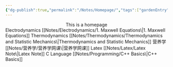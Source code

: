 ```yaml
---
{"dg-publish":true,"permalink":"/Notes/Homepage/","tags":["gardenEntry"]}
---
```


<center>This is a homepage</center>
Electrodynamics
[[Notes/Electrodynamics/1. Maxwell Equations\|1. Maxwell Equations]]
Thermodynamics
[[Notes/Thermodynamics/Thermodynamics and Statistic Mechanics\|Thermodynamics and Statistic Mechanics]]
营养学
[[Notes/营养学/营养学网课\|营养学网课]]
Latex
[[Notes/Latex/Latex Note\|Latex Note]]
C Language
[[Notes/Programming/C++ Basics\|C++ Basics]]